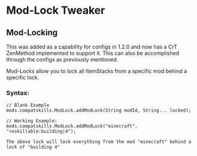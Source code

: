 # Mod-Lock Tweaker


## Mod-Locking
This was added as a capability for configs in 1.2.0 and now has a CrT ZenMethod implemented to support it. This can also be accomplished through the configs as previously mentioned.

Mod-Locks allow you to lock all ItemStacks from a specific mod behind a specific lock.


### Syntax:
```
// Blank Example
mods.compatskills.ModLock.addModLock(String modId, String... locked);

// Working Example:
mods.compatskills.ModLock.addModLock("minecraft", "reskillable:building|4");

The above lock will lock everything from the mod "minecraft" behind a lock of "building 4"
```
